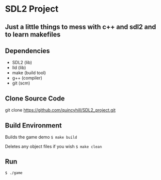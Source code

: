 # SDL2 Project
## Just a little things to mess with c++ and sdl2 and to learn makefiles

## Dependencies 
* SDL2 (lib)
* lld (lib)
* make (build tool)
* g++ (compiler)
* git (scm)


## Clone Source Code
git clone https://github.com/quincyhill/SDL2_project.git

## Build Environment
Builds the game demo
`$ make build`

Deletes any object files if you wish
`$ make clean`

## Run
`$ ./game`
